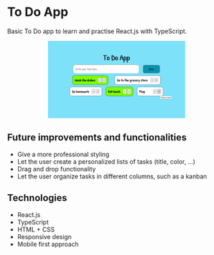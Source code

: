 # To Do App
Basic To Do app to learn and practise React.js with TypeScript.

<p align="center"><img src="/ToDoAppv1.png"/></p>

## Future improvements and functionalities
- Give a more professional styling
- Let the user create a personalized lists of tasks (title, color, ...)
- Drag and drop functionality
- Let the user organize tasks in different columns, such as a kanban

## Technologies
- React.js
- TypeScript
- HTML + CSS
- Responsive design
- Mobile first approach
